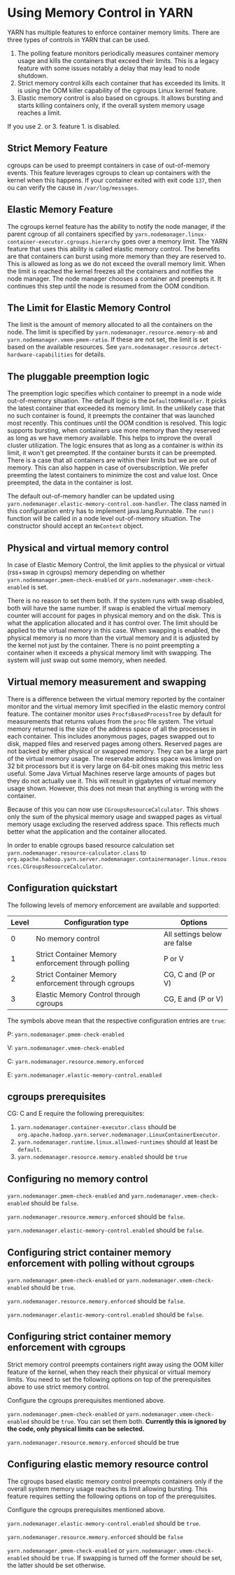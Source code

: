 <!---
  Licensed under the Apache License, Version 2.0 (the "License");
  you may not use this file except in compliance with the License.
  You may obtain a copy of the License at

   http://www.apache.org/licenses/LICENSE-2.0

  Unless required by applicable law or agreed to in writing, software
  distributed under the License is distributed on an "AS IS" BASIS,
  WITHOUT WARRANTIES OR CONDITIONS OF ANY KIND, either express or implied.
  See the License for the specific language governing permissions and
  limitations under the License. See accompanying LICENSE file.
-->

Using Memory Control in YARN
=======================

YARN has multiple features to enforce container memory limits. There are three types of controls in YARN that can be used.
1. The polling feature monitors periodically measures container memory usage and kills the containers that exceed their limits. This is a legacy feature with some issues notably a delay that may lead to node shutdown.
2. Strict memory control kills each container that has exceeded its limits. It is using the OOM killer capability of the cgroups Linux kernel feature.
3. Elastic memory control is also based on cgroups. It allows bursting and starts killing containers only, if the overall system memory usage reaches a limit.

If you use 2. or 3. feature 1. is disabled.

Strict Memory Feature
---------------------

cgroups can be used to preempt containers in case of out-of-memory events. This feature leverages cgroups to clean up containers with the kernel when this happens. If your container exited with exit code `137`, then ou can verify the cause in `/var/log/messages`.

Elastic Memory Feature
----------------------

The cgroups kernel feature has the ability to notify the node manager, if the parent cgroup of all containers specified by `yarn.nodemanager.linux-container-executor.cgroups.hierarchy` goes over a memory limit. The YARN feature that uses this ability is called elastic memory control. The benefits are that containers can burst using more memory than they are reserved to. This is allowed as long as we do not exceed the overall memory limit. When the limit is reached the kernel freezes all the containers and notifies the node manager. The node manager chooses a container and preempts it. It continues this step until the node is resumed from the OOM condition.

The Limit for Elastic Memory Control
---------

The limit is the amount of memory allocated to all the containers on the node. The limit is specified by `yarn.nodemanager.resource.memory-mb` and `yarn.nodemanager.vmem-pmem-ratio`. If these are not set, the limit is set based on the available resources. See `yarn.nodemanager.resource.detect-hardware-capabilities` for details.

The pluggable preemption logic
------------------------------

The preemption logic specifies which container to preempt in a node wide out-of-memory situation. The default logic is the `DefaultOOMHandler`. It picks the latest container that exceeded its memory limit. In the unlikely case that no such container is found, it preempts the container that was launched most recently. This continues until the OOM condition is resolved. This logic supports bursting, when containers use more memory than they reserved as long as we have memory available. This helps to improve the overall cluster utilization. The logic ensures that as long as a container is within its limit, it won't get preempted. If the container bursts it can be preempted. There is a case that all containers are within their limits but we are out of memory. This can also happen in case of oversubscription. We prefer preemting the latest containers to minimize the cost and value lost. Once preempted, the data in the container is lost.

The default out-of-memory handler can be updated using `yarn.nodemanager.elastic-memory-control.oom-handler`. The class named in this configuration entry has to implement java.lang.Runnable. The `run()` function will be called in a node level out-of-memory situation. The constructor should accept an `NmContext` object.

Physical and virtual memory control
----------------------------------

In case of Elastic Memory Control, the limit applies to the physical or virtual (rss+swap in cgroups) memory depending on whether `yarn.nodemanager.pmem-check-enabled` or `yarn.nodemanager.vmem-check-enabled` is set.

There is no reason to set them both. If the system runs with swap disabled, both will have the same number. If swap is enabled the virtual memory counter will account for pages in physical memory and on the disk. This is what the application allocated and it has control over. The limit should be applied to the virtual memory in this case. When swapping is enabled, the physical memory is no more than the virtual memory and it is adjusted by the kernel not just by the container. There is no point preempting a container when it exceeds a physical memory limit with swapping. The system will just swap out some memory, when needed.

Virtual memory measurement and swapping
--------------------------------------------

There is a difference between the virtual memory reported by the container monitor and the virtual memory limit specified in the elastic memory control feature. The container monitor uses `ProcfsBasedProcessTree` by default for measurements that returns values from the `proc` file system. The virtual memory returned is the size of the address space of all the processes in each container. This includes anonymous pages, pages swapped out to disk, mapped files and reserved pages among others. Reserved pages are not backed by either physical or swapped memory. They can be a large part of the virtual memory usage. The reservabe address space was limited on 32 bit processors but it is very large on 64-bit ones making this metric less useful. Some Java Virtual Machines reserve large amounts of pages but they do not actually use it. This will result in gigabytes of virtual memory usage shown. However, this does not mean that anything is wrong with the container.

Because of this you can now use `CGroupsResourceCalculator`. This shows only the sum of the physical memory usage and swapped pages as virtual memory usage excluding the reserved address space. This reflects much better what the application and the container allocated.

In order to enable cgroups based resource calculation set `yarn.nodemanager.resource-calculator.class` to `org.apache.hadoop.yarn.server.nodemanager.containermanager.linux.resources.CGroupsResourceCalculator`.

Configuration quickstart
------------------------

The following levels of memory enforcement are available and supported:

Level | Configuration type | Options
---|---|---
0 | No memory control | All settings below are false
1 | Strict Container Memory enforcement through polling | P or V
2 | Strict Container Memory enforcement through cgroups | CG, C and (P or V)
3 | Elastic Memory Control through cgroups | CG, E and (P or V)

The symbols above mean that the respective configuration entries are `true`:

P: `yarn.nodemanager.pmem-check-enabled`

V: `yarn.nodemanager.vmem-check-enabled`

C: `yarn.nodemanager.resource.memory.enforced`

E: `yarn.nodemanager.elastic-memory-control.enabled`

cgroups prerequisites
---------------------

CG: C and E require the following prerequisites:
1. `yarn.nodemanager.container-executor.class` should be `org.apache.hadoop.yarn.server.nodemanager.LinuxContainerExecutor`.
2. `yarn.nodemanager.runtime.linux.allowed-runtimes` should at least be `default`.
3. `yarn.nodemanager.resource.memory.enabled` should be `true`

Configuring no memory control
-----------------------------

`yarn.nodemanager.pmem-check-enabled` and `yarn.nodemanager.vmem-check-enabled` should be `false`.

`yarn.nodemanager.resource.memory.enforced` should be `false`.

`yarn.nodemanager.elastic-memory-control.enabled` should be `false`.

Configuring strict container memory enforcement with polling without cgroups
----------------------------------------------------------------

`yarn.nodemanager.pmem-check-enabled` or `yarn.nodemanager.vmem-check-enabled` should be `true`.

`yarn.nodemanager.resource.memory.enforced` should be `false`.

`yarn.nodemanager.elastic-memory-control.enabled` should be `false`.

Configuring strict container memory enforcement with cgroups
------------------------------------------------------------

Strict memory control preempts containers right away using the OOM killer feature of the kernel, when they reach their physical or virtual memory limits. You need to set the following options on top of the prerequisites above to use strict memory control.

Configure the cgroups prerequisites mentioned above.

`yarn.nodemanager.pmem-check-enabled` or `yarn.nodemanager.vmem-check-enabled` should be `true`. You can set them both. **Currently this is ignored by the code, only physical limits can be selected.**

`yarn.nodemanager.resource.memory.enforced` should be true

Configuring elastic memory resource control
------------------------------------------

The cgroups based elastic memory control preempts containers only if the overall system memory usage reaches its limit allowing bursting. This feature requires setting the following options on top of the prerequisites.

Configure the cgroups prerequisites mentioned above.

`yarn.nodemanager.elastic-memory-control.enabled` should be `true`.

`yarn.nodemanager.resource.memory.enforced` should be `false`

`yarn.nodemanager.pmem-check-enabled` or `yarn.nodemanager.vmem-check-enabled` should be `true`. If swapping is turned off the former should be set, the latter should be set otherwise.

